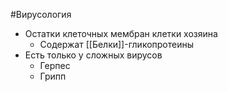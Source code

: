  #Вирусология 
 - Остатки клеточных мембран клетки хозяина
	 - Содержат [[Белки]]-гликопротеины 
 - Есть только у сложных вирусов
	 - Герпес
	 - Грипп